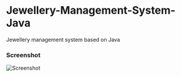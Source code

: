 # Jewellery-Management-System-Java
Jewellery management system based on Java

### Screenshot
![Screenshot](http://thavarasa.name/wp-content/uploads/2020/06/jewelry-shop-management-sofware.png)
